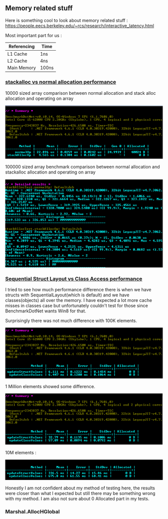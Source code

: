 ## Memory related stuff

Here is something cool to look about memory related stuff : https://people.eecs.berkeley.edu/~rcs/research/interactive_latency.html

Most important part for us : 

Referencing | Time
----------- | ----
L1 Cache    | 1ns
L2 Cache    | 4ns
Main Memory | 100ns 


### [stackalloc vs normal allocation performance](https://github.com/MonteFloyd/DotNetOptimizations/blob/master/Memory/stackAllocTest.cs)

10000 sized array comparison between normal allocation and stack alloc allocation and operating on array

![10k](https://raw.githubusercontent.com/MonteFloyd/DotNetOptimizations/master/images/stackAllocTest.png)


100000 sized array benchmark comparison between normal allocation and stackalloc allocation and operating on array

![100k](https://raw.githubusercontent.com/MonteFloyd/DotNetOptimizations/master/images/stackalloc2.png)


### [Sequential Struct Layout vs Class Access performance](https://github.com/MonteFloyd/DotNetOptimizations/blob/master/Memory/MemoryLayoutTest.cs)

I tried to see how much performance difference there is when we have structs with SequentialLayout(which is default) and we have classes(objects) all over the memory. I have expected a lot more cache misses in classes case but unfortunately couldn't test for those since BenchmarkDotNet wants Win8 for that.

Surprisingly there was not much difference with 100K elements.

![100k](https://raw.githubusercontent.com/MonteFloyd/DotNetOptimizations/master/images/layout100k.png)

1 Million elements showed some difference.

![1M](https://raw.githubusercontent.com/MonteFloyd/DotNetOptimizations/master/images/Layout1M.png)

10M elements :

![10M](https://raw.githubusercontent.com/MonteFloyd/DotNetOptimizations/master/images/layout10M.png)

Honestly I am not confident about my method of testing here, the results were closer than what I expected but still there may be something wrong with my method. I am also not sure about 0 Allocated part in my tests.

### Marshal.AllocHGlobal
